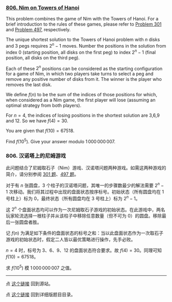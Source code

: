 ### [806. Nim on Towers of Hanoi](https://projecteuler.net/problem=806)

This problem combines the game of Nim with the Towers of Hanoi. For a brief introduction to the rules of these games, please refer to [Problem 301](https://pe.xiaoyaowudi.com/problem=301) and [Problem 497](https://pe.xiaoyaowudi.com/problem=497), respectively.

The unique shortest solution to the Towers of Hanoi problem with $n$ disks and $3$ pegs requires $2^n-1$ moves. Number the positions in the solution from index 0 (starting position, all disks on the first peg) to index $2^n-1$ (final position, all disks on the third peg).

Each of these $2^n$ positions can be considered as the starting configuration for a game of Nim, in which two players take turns to select a peg and remove any positive number of disks from it. The winner is the player who removes the last disk.

We define $f(n)$ to be the sum of the indices of those positions for which, when considered as a Nim game, the first player will lose (assuming an optimal strategy from both players).

For $n=4$, the indices of losing positions in the shortest solution are 3,6,9 and 12. So we have $f(4) = 30$.

You are given that $f(10) = 67518$.

Find $f(10^5)$. Give your answer modulo $1\,000\,000\,007$.

### 806. 汉诺塔上的尼姆游戏

此问题结合了尼姆取石子（Nim）游戏、汉诺塔问题两种游戏。如需这两种游戏的简介，请分别参阅 [301 题](https://fsy-juruo.github.io/pe-chinese-translation/problems/301.html)、[497 题](https://fsy-juruo.github.io/pe-chinese-translation/problems/497.html)。

对于有 $n$ 张圆盘，$3$ 个柱子的汉诺塔问题，其唯一的步骤数最少的解法需要 $2^n-1$ 次移动。我们将其过程中出现的盘面状态按序标号。初始状态（所有圆盘均在 1 号柱上）标为 $0$，最终状态（所有圆盘均在 3 号柱上）标为 $2^n-1$。

这 $2^n$ 个盘面状态均可以作为一次尼姆取石子游戏的初始状态。在此游戏中，两名玩家轮流选择一根柱子并从该柱子中移除任意数量（但不可为 0）的圆盘。移除最后一张圆盘者胜。

记 $f(n)$ 为满足如下条件的盘面状态的标号之和：当以此盘面状态作为一次取石子游戏的初始状态时，假定二人皆以最优策略进行操作，先手必败。

$n=4$ 时，标号为 $3$、$6$、$9$、$12$ 的盘面状态符合要求。故 $f(4) = 30$。同理可知 $f(10) = 67518$。

求 $f(10^5)$ 模 $1\,000\,000\,007$ 之值。

---

点 [这个链接](https://fsy-juruo.github.io/pe-chinese-translation/) 回到源站。

点 [这个链接](https://fsy-juruo.github.io/pe-chinese-translation/detailed_content_archives.html) 回到详细版题目目录。